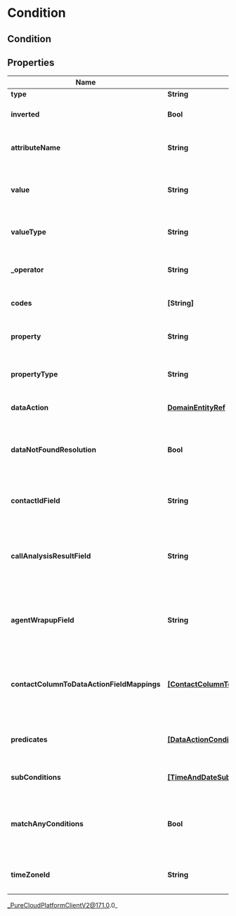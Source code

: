 # Condition

## Condition

## Properties

|Name | Type | Description | Notes|
|------------ | ------------- | ------------- | -------------|
| **type** | **String** | The type of the condition. | [optional] |
| **inverted** | **Bool** | If true, inverts the result of evaluating this Condition. Default is false. | [optional] |
| **attributeName** | **String** | An attribute name associated with this Condition. Required for a contactAttributeCondition. | [optional] |
| **value** | **String** | A value associated with this Condition. This could be text, a number, or a relative time. Not used for a DataActionCondition. | [optional] |
| **valueType** | **String** | The type of the value associated with this Condition. Not used for a DataActionCondition. | [optional] |
| **_operator** | **String** | An operation with which to evaluate the Condition. Not used for a DataActionCondition. | [optional] |
| **codes** | **[String]** | List of wrap-up code identifiers. Required for a wrapupCondition. | [optional] |
| **property** | **String** | A value associated with the property type of this Condition. Required for a contactPropertyCondition. | [optional] |
| **propertyType** | **String** | The type of the property associated with this Condition. Required for a contactPropertyCondition. | [optional] |
| **dataAction** | [**DomainEntityRef**](DomainEntityRef) | The Data Action to use for this condition. Required for a dataActionCondition. | [optional] |
| **dataNotFoundResolution** | **Bool** | The result of this condition if the data action returns a result indicating there was no data. Required for a DataActionCondition. | [optional] |
| **contactIdField** | **String** | The input field from the data action that the contactId will be passed to for this condition. Valid for a dataActionCondition. | [optional] |
| **callAnalysisResultField** | **String** | The input field from the data action that the callAnalysisResult will be passed to for this condition. Valid for a wrapup dataActionCondition. | [optional] |
| **agentWrapupField** | **String** | The input field from the data action that the agentWrapup will be passed to for this condition. Valid for a wrapup dataActionCondition. | [optional] |
| **contactColumnToDataActionFieldMappings** | [**[ContactColumnToDataActionFieldMapping]**]([ContactColumnToDataActionFieldMapping]) | A list of mappings defining which contact data fields will be passed to which data action input fields for this condition. Valid for a dataActionCondition. | [optional] |
| **predicates** | [**[DataActionConditionPredicate]**]([DataActionConditionPredicate]) | A list of predicates defining the comparisons to use for this condition. Required for a dataActionCondition. | [optional] |
| **subConditions** | [**[TimeAndDateSubCondition]**]([TimeAndDateSubCondition]) | A list of sub-conditions to evaluate. Required for a timeAndDateCondition. | [optional] |
| **matchAnyConditions** | **Bool** | If true, only one sub-condition must match for the condition to be true. If false, all sub-conditions must match. Default is false. Required for a timeAndDateCondition. | [optional] |
| **timeZoneId** | **String** | The time zone to use for this condition. Required for a timeAndDateCondition. | [optional] |



_PureCloudPlatformClientV2@171.0.0_
